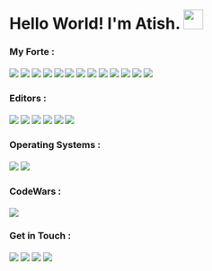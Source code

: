 # Hello World! I'm Atish. <img src="https://media.giphy.com/media/hvRJCLFzcasrR4ia7z/giphy.gif" width="35rem">

### My Forte :<br><br><img src="https://img.shields.io/badge/-Java-5382a1?logo=java&style=for-the-badge&logoColor=orange"> <img src="https://img.shields.io/badge/-Flutter-45d1fd?logo=flutter&style=for-the-badge&logoColor=black"> <img src="https://img.shields.io/badge/-Dart-02539a?logo=dart&style=for-the-badge"> <img src="https://img.shields.io/badge/-HTML-E34F26?logo=html5&style=for-the-badge&logoColor=white"> <img src="https://img.shields.io/badge/-CSS-1572B6?logo=css3&style=for-the-badge"> <img src="https://img.shields.io/badge/-Bootstrap-7952B3?logo=bootstrap&style=for-the-badge&logoColor=white"> <img src="https://img.shields.io/badge/-JavaScript-F7DF1E?logo=javascript&style=for-the-badge&logoColor=black"> <img src="https://img.shields.io/badge/-C%2FC++-00599C?logo=c%2B%2B&style=for-the-badge"> <img src="https://img.shields.io/badge/-Android-007744?logo=android&style=for-the-badge&logoColor=white"> <img src="https://img.shields.io/badge/-MySQL-4479A1?logo=mysql&style=for-the-badge&logoColor=white"> <img src="https://img.shields.io/badge/-Python-ffcf3c?logo=python&style=for-the-badge&logoColor=navyblue"> <img src="https://img.shields.io/badge/-Shell%20Script-black?logo=powershell&style=for-the-badge&logoColor=green"> <img src="https://img.shields.io/badge/-Git-F05032?logo=git&style=for-the-badge&logoColor=white">

### Editors :<br><br><img src="https://img.shields.io/badge/-Android%20Studio-00A82D?logo=android%20studio&style=for-the-badge&logoColor=white"> <img src="https://img.shields.io/badge/-IntelliJ%20IDEA-black?logo=intellij%20idea&style=for-the-badge&logoColor=white"> <img src="https://img.shields.io/badge/-Atom-66595C?logo=atom&style=for-the-badge&logoColor=white"> <img src="https://img.shields.io/badge/-VS%20Code-007ACC?logo=visual%20studio%20code&style=for-the-badge&logoColor=white"> <img src="https://img.shields.io/badge/-Notepad++-90E59A?logo=notepad%2B%2B&style=for-the-badge&logoColor=black"> <img src="https://img.shields.io/badge/-PyCharm-black?logo=pycharm&style=for-the-badge&logoColor=white">

### Operating Systems :<br><br><img src="https://img.shields.io/badge/-Windows%2010-5C2D91?logo=windows&style=for-the-badge"> <img src="https://img.shields.io/badge/-Ubuntu%2020.04%20LTS-dd4814?logo=ubuntu&style=for-the-badge&logoColor=white">

### CodeWars :<br><br><img src="https://www.codewars.com/users/AtishGhosh/badges/large">

### Get in Touch :<br><br><a href="https://www.linkedin.com/in/atish-ghosh-a6b71317a/"><img src="https://img.shields.io/badge/-LinkedIn-0e76a8?logo=linkedin&style=for-the-badge"></a> <a href="https://twitter.com/atishghosh30"><img src="https://img.shields.io/badge/-Twitter-00acee?logo=twitter&style=for-the-badge&logoColor=white"></a> <a href="https://www.instagram.com/ultratish/"><img src="https://img.shields.io/badge/-Instagram-E4405F?logo=instagram&style=for-the-badge&logoColor=white"></a> <a href="mailto:atishghosh30@gmail.com"><img src="https://img.shields.io/badge/-GMail-EA4335?logo=gmail&style=for-the-badge&logoColor=white"></a>
